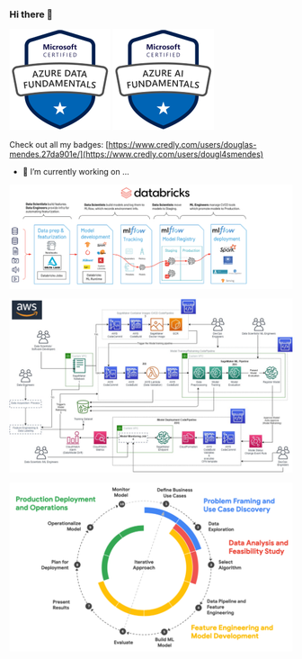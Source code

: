### Hi there 👋

<!--
**DOUGLASMENDES/DOUGLASMENDES** is a ✨ _special_ ✨ repository because its `README.md` (this file) appears on your GitHub profile.

Here are some ideas to get you started:

- 🌱 I’m currently learning ...
- 👯 I’m looking to collaborate on ...
- 🤔 I’m looking for help with ...
- 💬 Ask me about ...
- 📫 How to reach me: ...
- ⚡ Fun fact: ...
-->

![a building](https://github.com/DOUGLASMENDES/DOUGLASMENDES/raw/main/azure-data-fundamentals.png) ![a building](https://github.com/DOUGLASMENDES/DOUGLASMENDES/raw/main/azure-ai-fundamentals.png)

Check out all my badges: [https://www.credly.com/users/douglas-mendes.27da901e/](https://www.credly.com/users/dougl4smendes)

- 🔭 I’m currently working on ...

![a building](https://github.com/DOUGLASMENDES/DOUGLASMENDES/raw/main/databricks-ml-og2.png)
<!--
![a building](https://github.com/DOUGLASMENDES/DOUGLASMENDES/raw/main/azure-ml.png)
-->
![a building](https://github.com/DOUGLASMENDES/DOUGLASMENDES/raw/main/aws-MLOps-Architecture-1.png)

![a building](https://github.com/DOUGLASMENDES/DOUGLASMENDES/raw/main/gcp-ml-journey-1024x609.png)
